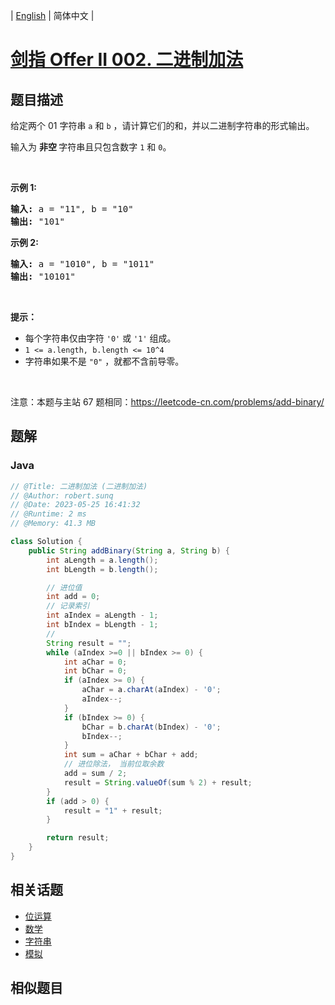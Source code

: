 
| [English](README_EN.md) | 简体中文 |

# [剑指 Offer II 002. 二进制加法](https://leetcode.cn//problems/JFETK5/)

## 题目描述

<p>给定两个 01 字符串&nbsp;<code>a</code>&nbsp;和&nbsp;<code>b</code>&nbsp;，请计算它们的和，并以二进制字符串的形式输出。</p>

<p>输入为 <strong>非空 </strong>字符串且只包含数字&nbsp;<code>1</code>&nbsp;和&nbsp;<code>0</code>。</p>

<p>&nbsp;</p>

<p><strong>示例&nbsp;1:</strong></p>

<pre>
<strong>输入:</strong> a = &quot;11&quot;, b = &quot;10&quot;
<strong>输出:</strong> &quot;101&quot;</pre>

<p><strong>示例&nbsp;2:</strong></p>

<pre>
<strong>输入:</strong> a = &quot;1010&quot;, b = &quot;1011&quot;
<strong>输出:</strong> &quot;10101&quot;</pre>

<p>&nbsp;</p>

<p><strong>提示：</strong></p>

<ul>
	<li>每个字符串仅由字符 <code>&#39;0&#39;</code> 或 <code>&#39;1&#39;</code> 组成。</li>
	<li><code>1 &lt;= a.length, b.length &lt;= 10^4</code></li>
	<li>字符串如果不是 <code>&quot;0&quot;</code> ，就都不含前导零。</li>
</ul>

<p>&nbsp;</p>

<p><meta charset="UTF-8" />注意：本题与主站 67&nbsp;题相同：<a href="https://leetcode-cn.com/problems/add-binary/">https://leetcode-cn.com/problems/add-binary/</a></p>


## 题解


### Java

```Java
// @Title: 二进制加法 (二进制加法)
// @Author: robert.sunq
// @Date: 2023-05-25 16:41:32
// @Runtime: 2 ms
// @Memory: 41.3 MB

class Solution {
    public String addBinary(String a, String b) {
        int aLength = a.length();
        int bLength = b.length();

        // 进位值
        int add = 0;
        // 记录索引
        int aIndex = aLength - 1;
        int bIndex = bLength - 1;
        // 
        String result = "";
        while (aIndex >=0 || bIndex >= 0) {
            int aChar = 0;
            int bChar = 0;
            if (aIndex >= 0) {
                aChar = a.charAt(aIndex) - '0';
                aIndex--;
            }
            if (bIndex >= 0) {
                bChar = b.charAt(bIndex) - '0';
                bIndex--;
            }
            int sum = aChar + bChar + add;
            // 进位除法， 当前位取余数
            add = sum / 2;
            result = String.valueOf(sum % 2) + result;
        }
        if (add > 0) {
            result = "1" + result;
        }

        return result;
    }
}
```



## 相关话题

- [位运算](https://leetcode.cn//tag/bit-manipulation)
- [数学](https://leetcode.cn//tag/math)
- [字符串](https://leetcode.cn//tag/string)
- [模拟](https://leetcode.cn//tag/simulation)

## 相似题目



